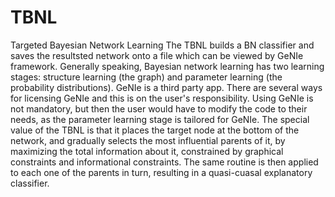 # TBNL
Targeted Bayesian Network Learning
The TBNL builds a BN classifier and saves the resultsted network onto a file which can be viewed by GeNIe framework.
Generally speaking, Bayesian network learning has two learning stages: structure learning (the graph) and parameter learning (the probability distributions).
GeNIe is a third party app. There are several ways for licensing GeNIe and this is on the user's responsibility.
Using GeNIe is not mandatory, but then the user would have to modify the code to their needs, as the parameter learning stage is tailored for GeNIe.
The special value of the TBNL is that it places the target node at the bottom of the network, and gradually selects the most influential parents of it, by maximizing the total information about it, constrained by graphical constraints and informational constraints.
The same routine is then applied to each one of the parents in turn, resulting in a quasi-cuasal explanatory classifier.
